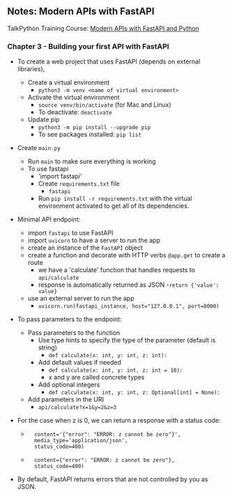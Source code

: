 ## Notes: Modern APIs with FastAPI

TalkPython Training Course: [Modern APIs with FastAPI and Python](https://training.talkpython.fm/courses/details/modern-apis-with-fastapi-and-python)

### Chapter 3 - Building your first API with FastAPI

- To create a web project that uses FastAPI (depends on external libraries), 
  - Create a virtual environment
    - `python3 -m venv <name of virtual environment>`
  - Activate the virtual environment
    - `source venv/bin/activate` (for Mac and Linux)
    - To deactivate: `deactivate`
  - Update pip
    - `python3 -m pip install --upgrade pip`
    - To see packages installed: `pip list`

- Create `main.py`
  - Run `main` to make sure everything is working
  - To use fastapi
    - 'import fastapi'
    - Create `requirements.txt` file
      - `fastapi`
    - Run `pip install -r requirements.txt` with the virtual environment activated to get all of its dependencies.

- Minimal API endpoint:
  - import `fastapi` to use FastAPI
  - import `uvicorn` to have a server to run the app
  - create an instance of the `FastAPI` object
  - create a function and decorate with HTTP verbs `@app.get` to create a route
    - we have a 'calculate' function that handles requests to `api/calculate`
    - response is automatically returned as JSON
      -`return {'value': value}`
  - use an external server to run the app
    - `uvicorn.run(fastapi_instance, host="127.0.0.1", port=8000)`

- To pass parameters to the endpoint:
  - Pass parameters to the function
    - Use type hints to specify the type of the parameter (default is string)
      - `def calculate(x: int, y: int, z: int):`
    - Add default values if needed
      - `def calculate(x: int, y: int, z: int = 10):`
      - x and y are called concrete types
    - Add optional integers
      - `def calculate(x: int, y: int, z: Optional[int] = None):`
  - Add parameters in the URI
    - `api/calculate?x=1&y=2&z=3`

- For the case when z is 0, we can return a response with a status code:
  - ```return fastapi.Response(
      content='{"error": "ERROR: z cannot be zero"}',
      media_type='application/json',
      status_code=400)
  - ```return fastapi.response.JSONResponse(
      content={"error": "ERROR: z cannot be zero"},
      status_code=400)
- By default, FastAPI returns errors that are not controlled by you as JSON.
